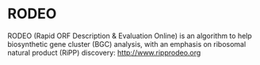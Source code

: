 # RODEO
RODEO (Rapid ORF Description &amp; Evaluation Online) is an algorithm to help biosynthetic gene cluster (BGC) analysis, with an emphasis on ribosomal natural product (RiPP) discovery: http://www.ripprodeo.org
